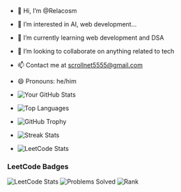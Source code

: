 - 👋 Hi, I’m @Relacosm
- 👀 I’m interested in AI, web development...
- 🌱 I’m currently learning web development and DSA
- 💞️ I’m looking to collaborate on anything related to tech
- 📫 Contact me at scrollnet5555@gmail.com
- 😄 Pronouns: he/him

- ![Your GitHub Stats](https://github-readme-stats.vercel.app/api?username=Relacosm&show_icons=true&hide_title=true&theme=radical)

- ![Top Languages](https://github-readme-stats.vercel.app/api/top-langs/?username=Relacosm&layout=compact&theme=radical)

- ![GitHub Trophy](https://github-profile-trophy.vercel.app/?username=Relacosm&theme=radical&row=1&column=3&margin-w=15&margin-h=15)

- ![Streak Stats](https://github-readme-streak-stats.herokuapp.com/?user=Relacosm&theme=dark)

- ![LeetCode Stats](https://leetcode.card.workers.dev/?username=Relacosm&theme=dark) <!-- Replace with your actual LeetCode username -->

### LeetCode Badges
![LeetCode Stats](https://img.shields.io/badge/LeetCode-Relacosm-ffcc29?style=flat&logo=leetcode&logoColor=black)
![Problems Solved](https://img.shields.io/badge/Solved%20Problems-70-blue) <!-- Replace with your actual solved problems count -->
![Rank](https://img.shields.io/badge/Rank-1,356,261-brightgreen)
